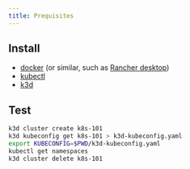 ```yaml
---
title: Prequisites
---
```


## Install

- [docker](https://docs.docker.com/get-docker) (or similar, such as [Rancher desktop](https://docs.rancherdesktop.io/getting-started/installation))
- [kubectl](https://kubernetes.io/docs/tasks/tools/)
- [k3d](https://k3d.io/v5.4.6/#installation)

## Test

```bash
k3d cluster create k8s-101
k3d kubeconfig get k8s-101 > k3d-kubeconfig.yaml
export KUBECONFIG=$PWD/k3d-kubeconfig.yaml
kubectl get namespaces
k3d cluster delete k8s-101
```
